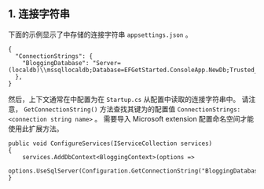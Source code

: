 ## 1. 连接字符串

下面的示例显示了中存储的连接字符串 `appsettings.json` 。

```
{
  "ConnectionStrings": {
    "BloggingDatabase": "Server=(localdb)\\mssqllocaldb;Database=EFGetStarted.ConsoleApp.NewDb;Trusted_Connection=True;"
  },
}
```

然后，上下文通常在中配置为在 `Startup.cs` 从配置中读取的连接字符串中。 请注意， `GetConnectionString()` 方法查找其键为的配置值 `ConnectionStrings:<connection string name>` 。 需要导入 Microsoft extension 配置命名空间才能使用此扩展方法。

```
public void ConfigureServices(IServiceCollection services)
{
    services.AddDbContext<BloggingContext>(options =>
        options.UseSqlServer(Configuration.GetConnectionString("BloggingDatabase")));
}
```